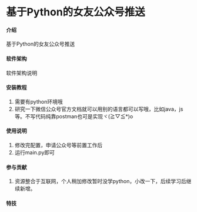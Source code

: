 # 基于Python的女友公众号推送

#### 介绍
基于Python的女友公众号推送

#### 软件架构
软件架构说明


#### 安装教程

1.  需要有python环境哦
2.  研究一下微信公众号官方文档就可以用别的语言都可以写哦，比如java，js等。不写代码纯靠postman也可是实现ヾ(≧▽≦*)o

#### 使用说明

1.  修改完配置，申请公众号等前置工作后
2.  运行main.py即可

#### 参与贡献

1.  资源整合于互联网，个人稍加修改暂时没学python，小改一下，后续学习后继续新增。


#### 特技

